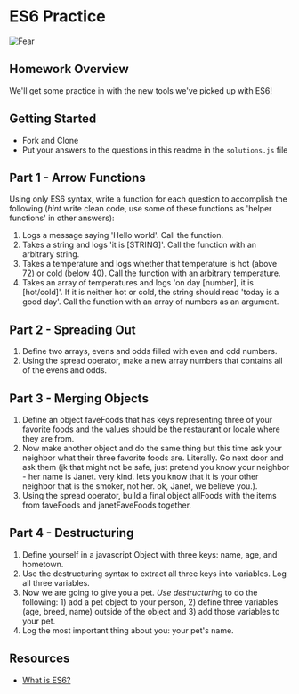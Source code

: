 # ES6 Practice

![Fear](https://www.cloudsavvyit.com/p/uploads/2019/07/9608c9ff.png)

## Homework Overview
We'll get some practice in with the new tools we've picked up with ES6!

## Getting Started
- Fork and Clone
- Put your answers to the questions in this readme in the `solutions.js` file

## Part 1 - Arrow Functions

Using only ES6 syntax, write a function for each question to accomplish the following (_hint_ write clean code, use some of these functions as 'helper functions' in other answers):
  1. Logs a message saying 'Hello world'. Call the function.
  2. Takes a string and logs 'it is [STRING]'. Call the function with an arbitrary string.
  3. Takes a temperature and logs whether that temperature is hot (above 72) or cold (below 40). Call the function with an arbitrary temperature.
  4. Takes an array of temperatures and logs 'on day [number], it is [hot/cold]'. If it is neither hot or cold, the string should read 'today is a good day'. Call the function with an array of numbers as an argument.

## Part 2 - Spreading Out

  1. Define two arrays, evens and odds filled with even and odd numbers.
  2. Using the spread operator, make a new array numbers that contains all of the evens and odds.


## Part 3 - Merging Objects

  1. Define an object faveFoods that has keys representing three of your favorite foods and the values should be the restaurant or locale where they are from.
  2. Now make another object and do the same thing but this time ask your neighbor what their three favorite foods are. Literally. Go next door and ask them (jk that might not be safe, just pretend you know your neighbor - her name is Janet. very kind. lets you know that it is your other neighbor that is the smoker, not her. ok, Janet, we believe you.).
  3. Using the spread operator, build a final object allFoods with the items from faveFoods and janetFaveFoods together.

## Part 4 - Destructuring

  1. Define yourself in a javascript Object with three keys: name, age, and hometown.
  2. Use the destructuring syntax to extract all three keys into variables. Log all three variables.
  3. Now we are going to give you a pet. _Use destructuring_ to do the following: 1) add a pet object to your person, 2) define three variables (age, breed, name) outside of the object and 3) add those variables to your pet. 
  4. Log the most important thing about you: your pet's name.

## Resources
- [What is ES6?](https://www.educba.com/what-is-es6/)
